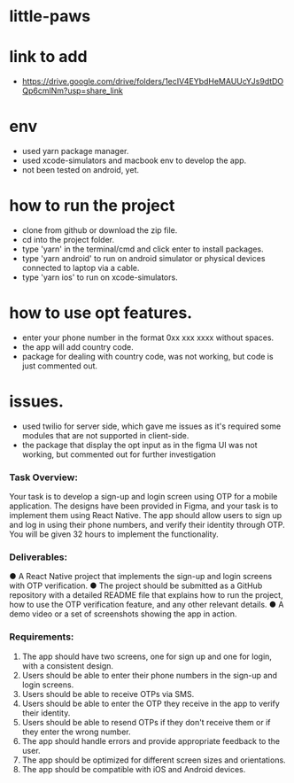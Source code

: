 # little-paws


# link to add 
- https://drive.google.com/drive/folders/1ecIV4EYbdHeMAUUcYJs9dtDOQp6cmlNm?usp=share_link

# env
- used yarn package manager.
- used xcode-simulators and macbook env to develop the app.
- not been tested on android, yet.

# how to run the project
- clone from github or download the zip file.
- cd into the project folder.
- type 'yarn' in the terminal/cmd and click enter to install packages.
- type 'yarn android' to run on android simulator or physical devices connected to laptop via a cable.
- type 'yarn ios' to run on xcode-simulators.

# how to use opt features.
- enter your phone number in the format 0xx xxx xxxx without spaces.
- the app will add country code.
- package for dealing with country code, was not working, but code is just commented out.


# issues.
- used twilio for server side, which gave me issues as it's required some modules that are not supported in client-side.
- the package that display the opt input as in the figma UI was not working, but commented out for further investigation



### Task Overview:
Your task is to develop a sign-up and login screen using OTP for a mobile
application. The designs have been provided in Figma, and your task is to implement
them using React Native. The app should allow users to sign up and log in using their
phone numbers, and verify their identity through OTP. You will be given 32 hours to
implement the functionality.
### Deliverables:
● A React Native project that implements the sign-up and login screens with
OTP verification.
● The project should be submitted as a GitHub repository with a detailed
README file that explains how to run the project, how to use the OTP
verification feature, and any other relevant details.
● A demo video or a set of screenshots showing the app in action.
### Requirements:
1. The app should have two screens, one for sign up and one for login, with a
consistent design.
2. Users should be able to enter their phone numbers in the sign-up and login
screens.
3. Users should be able to receive OTPs via SMS.
4. Users should be able to enter the OTP they receive in the app to verify their
identity.
5. Users should be able to resend OTPs if they don't receive them or if they enter
the wrong number.
6. The app should handle errors and provide appropriate feedback to the user.
7. The app should be optimized for different screen sizes and orientations.
8. The app should be compatible with iOS and Android devices.
